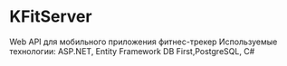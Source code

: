 # KFitServer
Web API для мобильного приложения фитнес-трекер
Используемые технологии: 
ASP.NET, Entity Framework DB First,PostgreSQL, C#
